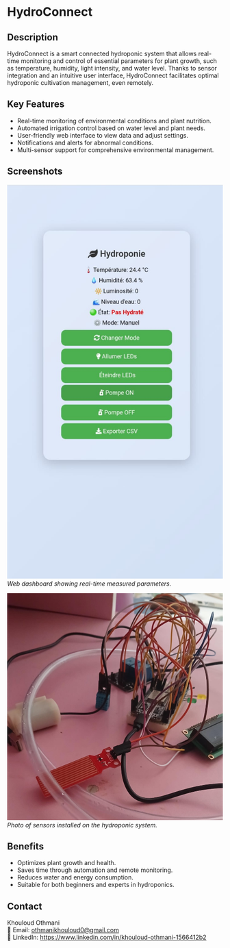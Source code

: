 # HydroConnect

## Description  
HydroConnect is a smart connected hydroponic system that allows real-time monitoring and control of essential parameters for plant growth, such as temperature, humidity, light intensity, and water level. Thanks to sensor integration and an intuitive user interface, HydroConnect facilitates optimal hydroponic cultivation management, even remotely.

## Key Features  
- Real-time monitoring of environmental conditions and plant nutrition.  
- Automated irrigation control based on water level and plant needs.  
- User-friendly web interface to view data and adjust settings.  
- Notifications and alerts for abnormal conditions.  
- Multi-sensor support for comprehensive environmental management.

## Screenshots

![HydroConnect Interface - Dashboard](HydroConnect.jpg)  
*Web dashboard showing real-time measured parameters.*

![HydroConnect Sensors](Component.jpg)  
*Photo of sensors installed on the hydroponic system.*

## Benefits  
- Optimizes plant growth and health.  
- Saves time through automation and remote monitoring.  
- Reduces water and energy consumption.  
- Suitable for both beginners and experts in hydroponics.

## Contact  
Khouloud Othmani  
📧 Email: othmanikhouloud0@gmail.com  
🔗 LinkedIn: https://www.linkedin.com/in/khouloud-othmani-1566412b2
